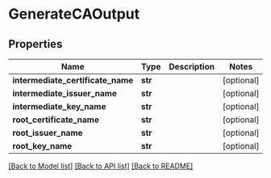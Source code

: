 # GenerateCAOutput

## Properties
Name | Type | Description | Notes
------------ | ------------- | ------------- | -------------
**intermediate_certificate_name** | **str** |  | [optional] 
**intermediate_issuer_name** | **str** |  | [optional] 
**intermediate_key_name** | **str** |  | [optional] 
**root_certificate_name** | **str** |  | [optional] 
**root_issuer_name** | **str** |  | [optional] 
**root_key_name** | **str** |  | [optional] 

[[Back to Model list]](../README.md#documentation-for-models) [[Back to API list]](../README.md#documentation-for-api-endpoints) [[Back to README]](../README.md)


